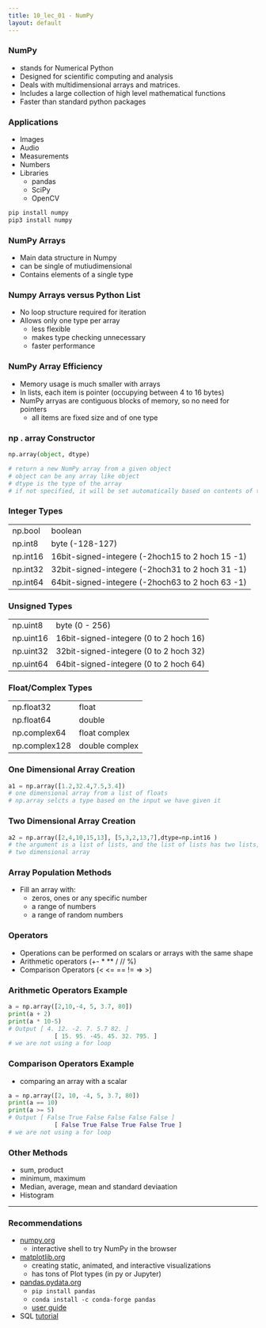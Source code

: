 ```yaml
---
title: 10_lec_01 - NumPy
layout: default
---
```


### NumPy

* stands for Numerical Python
* Designed for scientific computing and analysis
* Deals with multidimensional arrays and matrices.
* Includes a large collection of high level mathematical functions
* Faster than standard python packages


### Applications

* Images
* Audio
* Measurements
* Numbers
* Libraries
  * pandas
  * SciPy
  * OpenCV

```bash
pip install numpy
pip3 install numpy
```

### NumPy Arrays

* Main data structure in Numpy
* can be single of mutiudimensional
* Contains elements of a single type

### Numpy Arrays versus Python List

* No loop structure required for iteration
* Allows only one type per array
  * less flexible
  * makes type checking unnecessary
  * faster performance

### NumPy Array Efficiency

* Memory usage is much smaller with arrays
* In lists, each item is pointer (occupying between 4 to 16 bytes)
* NumPy arryas are contiguous blocks of memory, so no need for pointers
  * all items are fixed size and of one type

### np . array Constructor

```python
np.array(object, dtype)

# return a new NumPy array from a given object
# object can be any array like object
# dtype is the type of the array
# if not specified, it will be set automatically based on contents of the object
```


### Integer Types

|       |       |
|---    |---    |
| np.bool      | boolean      |
| np.int8      | byte (-128-127) |
| np.int16      | 16bit-signed-integere (-2hoch15 to 2 hoch 15 -1)     |
| np.int32      | 32bit-signed-integere (-2hoch31 to 2 hoch 31 -1)       |
| np.int64      | 64bit-signed-integere (-2hoch63 to 2 hoch 63 -1)      |


### Unsigned Types

|       |       |
|---    |---    |
| np.uint8      | byte (0 - 256) |
| np.uint16      | 16bit-signed-integere (0 to 2 hoch 16)     |
| np.uint32      | 32bit-signed-integere (0 to 2 hoch 32)       |
| np.uint64      | 64bit-signed-integere (0 to 2 hoch 64)      |

### Float/Complex Types

|       |       |
|---    |---    |
| np.float32       | float |
| np.float64       | double   |
| np.complex64       | float complex  |
| np.complex128     | double complex   |

### One Dimensional Array Creation

```python
a1 = np.array([1.2,32.4,7.5,3.4])
# one dimensional array from a list of floats
# np.array selcts a type based on the input we have given it
```

### Two Dimensional Array Creation

```python
a2 = np.array([2,4,10,15,13], [5,3,2,13,7],dtype=np.int16 )
# the argument is a list of lists, and the list of lists has two lists, so it makes a 
# two dimensional array 
```

### Array Population Methods

* Fill an array with:
	* zeros, ones or any specific number
	* a range of numbers
	* a range of random numbers

### Operators

* Operations can be performed on scalars or arrays with the same shape
* Arithmetic operators (+- * ** / // %)
* Comparison Operators (< <= == != => >)

### Arithmetic Operators Example

```python
a = np.array([2,10,-4, 5, 3.7, 80])
print(a + 2)
print(a * 10-5)
# Output [ 4. 12. -2. 7. 5.7 82. ]
			 [ 15. 95. -45. 45. 32. 795. ]
# we are not using a for loop
```

### Comparison Operators Example

* comparing an array with a scalar

```python
a = np.array([2, 10, -4, 5, 3.7, 80])
print(a == 10)
print(a >= 5)
# Output [ False True False False False False ]
			 [ False True False True False True ]
# we are not using a for loop
```

### Other Methods

* sum, product
* minimum, maximum
* Median, average, mean and standard deviaation
* Histogram

---

### Recommendations

* [numpy.org](https://numpy.org/)
  * interactive shell to try NumPy in the browser
* [matplotlib.org](https://matplotlib.org/)
  * creating static, animated, and interactive visualizations 
  * has tons of Plot types (in py or Jupyter)
* [pandas.pydata.org](https://pandas.pydata.org/)
  * ```pip install pandas ```
  * ```conda install -c conda-forge pandas```
  * [user guide](https://pandas.pydata.org/docs/user_guide/index.html)
* SQL [tutorial](https://www.sqltutorial.org/)  



